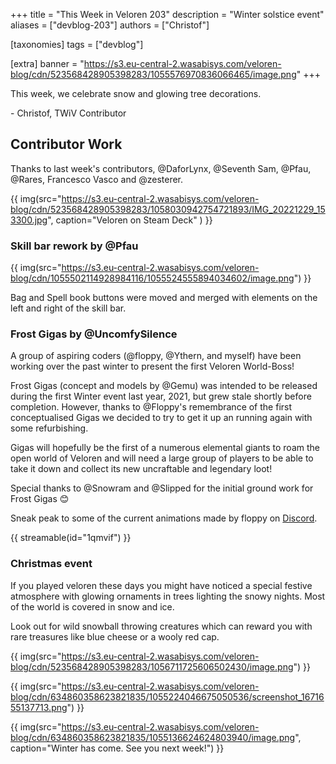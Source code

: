+++
title = "This Week in Veloren 203"
description = "Winter solstice event"
aliases = ["devblog-203"]
authors = ["Christof"]

[taxonomies]
tags = ["devblog"]

[extra]
banner = "https://s3.eu-central-2.wasabisys.com/veloren-blog/cdn/523568428905398283/1055576970836066465/image.png"
+++

This week, we celebrate snow and glowing tree decorations.

\- Christof, TWiV Contributor

## Contributor Work

Thanks to last week's contributors, @DaforLynx, @Seventh Sam, @Pfau, @Rares, Francesco Vasco and @zesterer.

{{ img(src="https://s3.eu-central-2.wasabisys.com/veloren-blog/cdn/523568428905398283/1058030942754721893/IMG_20221229_153300.jpg", caption="Veloren on Steam Deck" ) }}

### Skill bar rework by @Pfau

{{ img(src="https://s3.eu-central-2.wasabisys.com/veloren-blog/cdn/1055502114928984116/1055524555894034602/image.png") }}

Bag and Spell book buttons were moved and merged with elements on the left and right of the skill bar.

### Frost Gigas by @UncomfySilence

A group of aspiring coders (@floppy, @Ythern, and myself) have been working over the past winter to present the first Veloren World-Boss!

Frost Gigas (concept and models by @Gemu) was intended to be released during the first Winter event last year, 2021, but grew stale shortly before completion.
However, thanks to @Floppy's remembrance of the first conceptualised Gigas we decided to try to get it up an running again with some refurbishing.

Gigas will hopefully be the first of a numerous elemental giants to roam the open world of Veloren and
will need a large group of players to be able to take it down and collect its new uncraftable and legendary loot!

Special thanks to @Snowram and @Slipped for the initial ground work for Frost Gigas 😊

Sneak peak to some of the current animations made by floppy on
[Discord](https://discord.com/channels/449602562165833758/1042526569639456888/1055255850022871140).

{{ streamable(id="1qmvif") }}

### Christmas event

If you played veloren these days you might have noticed a special festive atmosphere with glowing ornaments in trees lighting the snowy nights.
Most of the world is covered in snow and ice.

Look out for wild snowball throwing creatures which can reward you with rare treasures like blue cheese or a wooly red cap.

{{ img(src="https://s3.eu-central-2.wasabisys.com/veloren-blog/cdn/523568428905398283/1056711725606502430/image.png") }}

{{ img(src="https://s3.eu-central-2.wasabisys.com/veloren-blog/cdn/634860358623821835/1055224046675050536/screenshot_1671655137713.png") }}

{{
  img(src="https://s3.eu-central-2.wasabisys.com/veloren-blog/cdn/634860358623821835/1055136624624803940/image.png",
  caption="Winter has come. See you next week!")
}}
